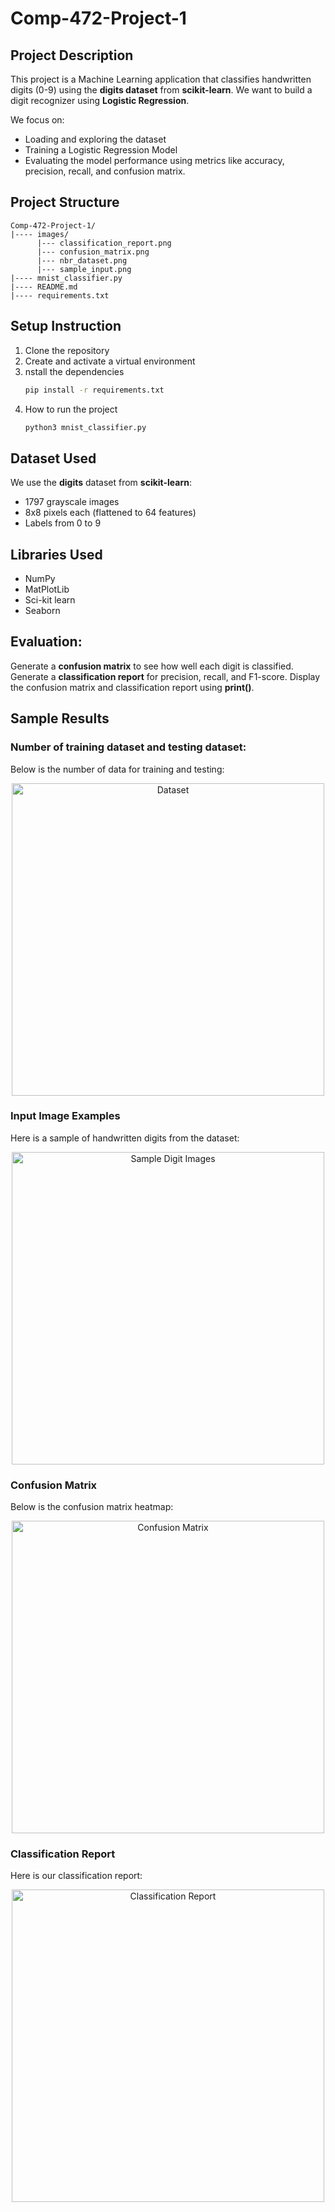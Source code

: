 # Comp-472-Project-1

## Project Description
This project is a Machine Learning application that classifies handwritten digits (0-9) using the **digits dataset** from **scikit-learn**. We want to build a digit recognizer using **Logistic Regression**.

We focus on:
- Loading and exploring the dataset 
- Training a Logistic Regression Model
- Evaluating the model performance using metrics like accuracy, precision, recall, and confusion matrix.

## Project Structure
```
Comp-472-Project-1/
|---- images/
      |--- classification_report.png
      |--- confusion_matrix.png
      |--- nbr_dataset.png
      |--- sample_input.png
|---- mnist_classifier.py
|---- README.md
|---- requirements.txt
```

## Setup Instruction
1. Clone the repository
2. Create and activate a virtual environment
3. nstall the dependencies  
   ```bash
   pip install -r requirements.txt
4. How to run the project
    ```bash
    python3 mnist_classifier.py
## Dataset Used
We use the **digits** dataset from **scikit-learn**:
- 1797 grayscale images
- 8x8 pixels each (flattened to 64 features)
- Labels from 0 to 9

## Libraries Used
- NumPy
- MatPlotLib
- Sci-kit learn
- Seaborn

## Evaluation:
Generate a **confusion matrix** to see how well each digit is classified.
Generate a **classification report** for precision, recall, and F1-score.
Display the confusion matrix and classification report using **print()**.

## Sample Results

### Number of training dataset and testing dataset:
Below is the number of data for training and testing:
<p align="center">
  <img src="images/nbr_dataset.png" alt="Dataset" width="500"/>
</p>

### Input Image Examples
Here is a sample of handwritten digits from the dataset:

<p align="center">
  <img src="images/sample_input.png" alt="Sample Digit Images" width="500"/>
</p>

### Confusion Matrix
Below is the confusion matrix heatmap:
<p align="center">
  <img src="images/confusion_matrix.png" alt="Confusion Matrix" width="500"/>
</p>

### Classification Report
Here is our classification report: 
<p align="center">
  <img src="images/classification_report.png" alt="Classification Report" width="500"/>
</p>




